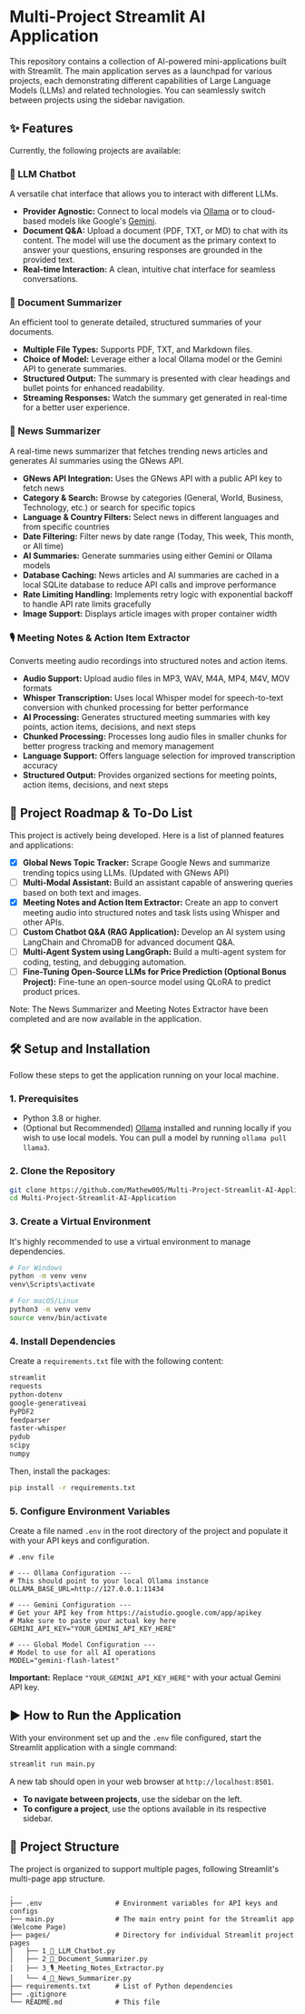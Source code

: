 # Multi-Project Streamlit AI Application

This repository contains a collection of AI-powered mini-applications built with Streamlit. The main application serves as a launchpad for various projects, each demonstrating different capabilities of Large Language Models (LLMs) and related technologies. You can seamlessly switch between projects using the sidebar navigation.

## ✨ Features

Currently, the following projects are available:

### 🤖 LLM Chatbot
A versatile chat interface that allows you to interact with different LLMs.
- **Provider Agnostic:** Connect to local models via [Ollama](https://ollama.com/) or to cloud-based models like Google's [Gemini](https://ai.google.dev/).
- **Document Q&A:** Upload a document (PDF, TXT, or MD) to chat with its content. The model will use the document as the primary context to answer your questions, ensuring responses are grounded in the provided text.
- **Real-time Interaction:** A clean, intuitive chat interface for seamless conversations.

### 📄 Document Summarizer
An efficient tool to generate detailed, structured summaries of your documents.
- **Multiple File Types:** Supports PDF, TXT, and Markdown files.
- **Choice of Model:** Leverage either a local Ollama model or the Gemini API to generate summaries.
- **Structured Output:** The summary is presented with clear headings and bullet points for enhanced readability.
- **Streaming Responses:** Watch the summary get generated in real-time for a better user experience.

### 📰 News Summarizer
A real-time news summarizer that fetches trending news articles and generates AI summaries using the GNews API.
- **GNews API Integration:** Uses the GNews API with a public API key to fetch news
- **Category & Search:** Browse by categories (General, World, Business, Technology, etc.) or search for specific topics
- **Language & Country Filters:** Select news in different languages and from specific countries
- **Date Filtering:** Filter news by date range (Today, This week, This month, or All time)
- **AI Summaries:** Generate summaries using either Gemini or Ollama models
- **Database Caching:** News articles and AI summaries are cached in a local SQLite database to reduce API calls and improve performance
- **Rate Limiting Handling:** Implements retry logic with exponential backoff to handle API rate limits gracefully
- **Image Support:** Displays article images with proper container width

### 🎙️ Meeting Notes & Action Item Extractor
Converts meeting audio recordings into structured notes and action items.
- **Audio Support:** Upload audio files in MP3, WAV, M4A, MP4, M4V, MOV formats
- **Whisper Transcription:** Uses local Whisper model for speech-to-text conversion with chunked processing for better performance
- **AI Processing:** Generates structured meeting summaries with key points, action items, decisions, and next steps
- **Chunked Processing:** Processes long audio files in smaller chunks for better progress tracking and memory management
- **Language Support:** Offers language selection for improved transcription accuracy
- **Structured Output:** Provides organized sections for meeting points, action items, decisions, and next steps

## 🚀 Project Roadmap & To-Do List

This project is actively being developed. Here is a list of planned features and applications:

- [x] **Global News Topic Tracker:** Scrape Google News and summarize trending topics using LLMs. (Updated with GNews API)
- [ ] **Multi-Modal Assistant:** Build an assistant capable of answering queries based on both text and images.
- [x] **Meeting Notes and Action Item Extractor:** Create an app to convert meeting audio into structured notes and task lists using Whisper and other APIs.
- [ ] **Custom Chatbot Q&A (RAG Application):** Develop an AI system using LangChain and ChromaDB for advanced document Q&A.
- [ ] **Multi-Agent System using LangGraph:** Build a multi-agent system for coding, testing, and debugging automation.
- [ ] **Fine-Tuning Open-Source LLMs for Price Prediction (Optional Bonus Project):** Fine-tune an open-source model using QLoRA to predict product prices.

Note: The News Summarizer and Meeting Notes Extractor have been completed and are now available in the application.

## 🛠️ Setup and Installation

Follow these steps to get the application running on your local machine.

### 1. Prerequisites
- Python 3.8 or higher.
- (Optional but Recommended) [Ollama](https://ollama.com/) installed and running locally if you wish to use local models. You can pull a model by running `ollama pull llama3`.

### 2. Clone the Repository
```bash
git clone https://github.com/Mathew005/Multi-Project-Streamlit-AI-Application.git
cd Multi-Project-Streamlit-AI-Application
```

### 3. Create a Virtual Environment
It's highly recommended to use a virtual environment to manage dependencies.
```bash
# For Windows
python -m venv venv
venv\Scripts\activate

# For macOS/Linux
python3 -m venv venv
source venv/bin/activate
```

### 4. Install Dependencies
Create a `requirements.txt` file with the following content:
```txt
streamlit
requests
python-dotenv
google-generativeai
PyPDF2
feedparser
faster-whisper
pydub
scipy
numpy
```
Then, install the packages:
```bash
pip install -r requirements.txt
```

### 5. Configure Environment Variables
Create a file named `.env` in the root directory of the project and populate it with your API keys and configuration.

```dotenv
# .env file

# --- Ollama Configuration ---
# This should point to your local Ollama instance
OLLAMA_BASE_URL=http://127.0.0.1:11434

# --- Gemini Configuration ---
# Get your API key from https://aistudio.google.com/app/apikey
# Make sure to paste your actual key here
GEMINI_API_KEY="YOUR_GEMINI_API_KEY_HERE"

# --- Global Model Configuration ---
# Model to use for all AI operations
MODEL="gemini-flash-latest"
```
**Important:** Replace `"YOUR_GEMINI_API_KEY_HERE"` with your actual Gemini API key.

## ▶️ How to Run the Application

With your environment set up and the `.env` file configured, start the Streamlit application with a single command:

```bash
streamlit run main.py
```

A new tab should open in your web browser at `http://localhost:8501`.

- **To navigate between projects**, use the sidebar on the left.
- **To configure a project**, use the options available in its respective sidebar.

## 📂 Project Structure

The project is organized to support multiple pages, following Streamlit's multi-page app structure.

```
.
├── .env                  # Environment variables for API keys and configs
├── main.py               # The main entry point for the Streamlit app (Welcome Page)
├── pages/                # Directory for individual Streamlit project pages
│   ├── 1_🤖_LLM_Chatbot.py
│   ├── 2_📄_Document_Summarizer.py
│   ├── 3_🎙️_Meeting_Notes_Extractor.py
│   └── 4_📰_News_Summarizer.py
├── requirements.txt      # List of Python dependencies
├── .gitignore
└── README.md             # This file
```